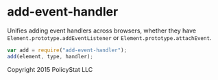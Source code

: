 # add-event-handler

Unifies adding event handlers across browsers, whether they have `Element.prototype.addEventListener` or `Element.prototype.attachEvent`.

``` js
var add = require("add-event-handler");
add(element, type, handler);
```

Copyright 2015 PolicyStat LLC
